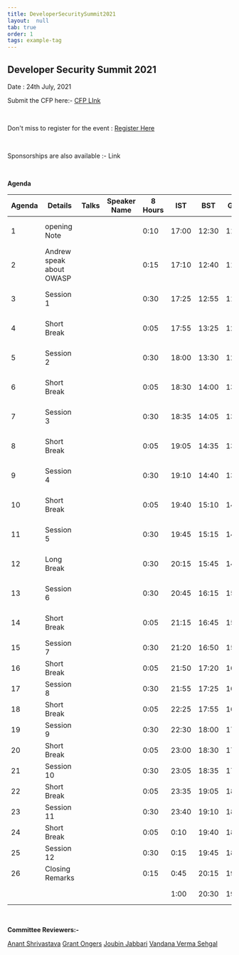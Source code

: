 ```yaml
---
title: DeveloperSecuritySummit2021
layout:  null
tab: true
order: 1
tags: example-tag
---
```


## Developer Security Summit 2021

Date : 24th July, 2021


Submit the CFP here:-  [CFP LInk](https://owasp.submittable.com/submit/196834/owasp-appsec-days-developer-security-summit-2021)

<br>

Don't miss to register for the event : [Register Here](https://www.eventbrite.com/e/appsec-days-owasp-developer-security-summit-2021-tickets-153345649967)

<br>

Sponsorships are also available :- Link

<br>

**Agenda**

| Agenda | Details                  | Talks | Speaker Name | 8 Hours | IST   | BST   | GMT   | EST   | PST   | Shift Lead           |
|--------|--------------------------|-------|--------------|---------|-------|-------|-------|-------|-------|----------------------|
| 1      | opening Note             |       |              | 0:10    | 17:00 | 12:30 | 11:30 | 7:30  | 4:30  | Vandana Verma Sehgal |
| 2      | Andrew speak about OWASP |       |              | 0:15    | 17:10 | 12:40 | 11:40 | 7:40  | 4:40  | Vandana Verma Sehgal |
| 3      | Session 1                |       |              | 0:30    | 17:25 | 12:55 | 11:55 | 7:55  | 4:55  | Vandana Verma Sehgal |
| 4      | Short Break              |       |              | 0:05    | 17:55 | 13:25 | 12:25 | 8:25  | 5:25  | Vandana Verma Sehgal |
| 5      | Session 2                |       |              | 0:30    | 18:00 | 13:30 | 12:30 | 8:30  | 5:30  | Vandana Verma Sehgal |
| 6      | Short Break              |       |              | 0:05    | 18:30 | 14:00 | 13:00 | 9:00  | 6:00  | Vandana Verma Sehgal |
| 7      | Session 3                |       |              | 0:30    | 18:35 | 14:05 | 13:05 | 9:05  | 6:05  | Vandana Verma Sehgal |
| 8      | Short Break              |       |              | 0:05    | 19:05 | 14:35 | 13:35 | 9:35  | 6:35  | Vandana Verma Sehgal |
| 9      | Session 4                |       |              | 0:30    | 19:10 | 14:40 | 13:40 | 9:40  | 6:40  | Vandana Verma Sehgal |
| 10     | Short Break              |       |              | 0:05    | 19:40 | 15:10 | 14:10 | 10:10 | 7:10  | Vandana Verma Sehgal |
| 11     | Session 5                |       |              | 0:30    | 19:45 | 15:15 | 14:15 | 10:15 | 7:15  | Vandana Verma Sehgal |
| 12     | Long Break               |       |              | 0:30    | 20:15 | 15:45 | 14:45 | 10:45 | 7:45  | Vandana Verma Sehgal |
| 13     | Session 6                |       |              | 0:30    | 20:45 | 16:15 | 15:15 | 11:15 | 8:15  | Vandana Verma Sehgal |
| 14     | Short Break              |       |              | 0:05    | 21:15 | 16:45 | 15:45 | 11:45 | 8:45  | Vandana Verma Sehgal |
| 15     | Session 7                |       |              | 0:30    | 21:20 | 16:50 | 15:50 | 11:50 | 8:50  | Grant Ongers         |
| 16     | Short Break              |       |              | 0:05    | 21:50 | 17:20 | 16:20 | 12:20 | 9:20  | Grant Ongers         |
| 17     | Session 8                |       |              | 0:30    | 21:55 | 17:25 | 16:25 | 12:25 | 9:25  | Grant Ongers         |
| 18     | Short Break              |       |              | 0:05    | 22:25 | 17:55 | 16:55 | 12:55 | 9:55  | Grant Ongers         |
| 19     | Session 9                |       |              | 0:30    | 22:30 | 18:00 | 17:00 | 13:00 | 10:00 | Grant Ongers         |
| 20     | Short Break              |       |              | 0:05    | 23:00 | 18:30 | 17:30 | 13:30 | 10:30 | Grant Ongers         |
| 21     | Session 10               |       |              | 0:30    | 23:05 | 18:35 | 17:35 | 13:35 | 10:35 | Grant Ongers         |
| 22     | Short Break              |       |              | 0:05    | 23:35 | 19:05 | 18:05 | 14:05 | 11:05 | Grant Ongers         |
| 23     | Session 11               |       |              | 0:30    | 23:40 | 19:10 | 18:10 | 14:10 | 11:10 | Grant Ongers         |
| 24     | Short Break              |       |              | 0:05    | 0:10  | 19:40 | 18:40 | 14:40 | 11:40 | Grant Ongers         |
| 25     | Session 12               |       |              | 0:30    | 0:15  | 19:45 | 18:45 | 14:45 | 11:45 | Grant Ongers         |
| 26     | Closing Remarks          |       |              | 0:15    | 0:45  | 20:15 | 19:15 | 15:15 | 12:15 | Grant Ongers         |
|        |                          |       |              |         | 1:00  | 20:30 | 19:30 | 15:30 | 12:30 | Grant Ongers         |

<br>

**Committee Reviewers:-**

[Anant Shrivastava](https://twitter.com/anantshri)
[Grant Ongers](https://twitter.com/rewtd)
[Joubin Jabbari](https://twitter.com/joubinj)
[Vandana Verma Sehgal](https://twitter.com/InfosecVandana)

